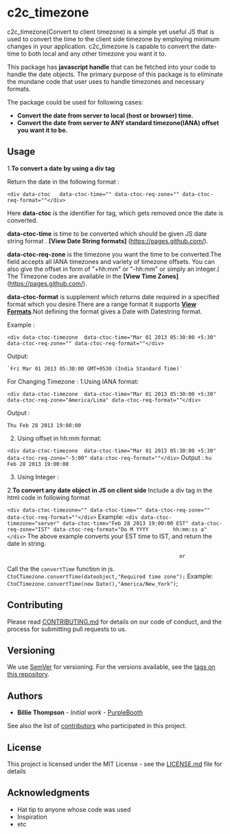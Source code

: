 # c2c_timezone


c2c_timezone(Convert to client timezone) is a simple yet useful JS that is used to convert the time to the client side timezone by employing minimum changes  in your application. c2c_timezone is capable to convert the  date-time to both local and any other timezone you want it to. 

This package has **javascript handle** that can be fetched into your code to handle the date objects. The primary purpose of this package is to eliminate the mundane code that user  uses to handle timezones and necessary formats.

The package could be used for following cases:
- **Convert the date from server to local (host or browser) time.**
- **Convert the date from server to ANY standard timezone(IANA) offset you want it to be.**



## Usage

 1.**To convert a date by using a div tag**
    
   Return the date in the following format :
     
   `<div data-ctoc   data-ctoc-time="" data-ctoc-req-zone="" data-ctoc-req-format=""</div>`
   
   Here **data-ctoc** is the identifier for tag, which gets removed once the date is converted.
   
   **data-ctoc-time** is time to be converted which should be given JS date string  format . **[View Date String formats]**  (https://pages.github.com/).
   
   **data-ctoc-req-zone** is the timezone you want the time to be converted.The field accepts all IANA timezones and variety of timezone offsets. You can also give the offset in form of "+hh:mm" or "-hh:mm" or simply an integer.( The Timezone codes are available in the **[View Time Zones]**  (https://pages.github.com/).
   
   **data-ctoc-format** is supplement which returns date required in a specified format which you desire.There are a range format it supports **[View Formats](https://pages.github.com/)**.Not defining the format gives a Date with Datestring format.
   
   Example :
   
   `<div data-ctoc-timezone  data-ctoc-time="Mar 01 2013 05:30:00 +5:30" data-ctoc-req-zone="" data-ctoc-req-format=""</div>`
    
   Output:
   
    `Fri Mar 01 2013 05:30:00 GMT+0530 (India Standard Time)`
   
   For Changing Timezone :
   1.Using IANA format:
   
   `<div data-ctoc-timezone  data-ctoc-time="Mar 01 2013 05:30:00 +5:30" data-ctoc-req-zone="America/Lima" data-ctoc-req-format=""</div>`
    
  Output :
  
  `Thu Feb 28 2013 19:00:00`
   
   2. Using offset in hh:mm format:
   
   `<div data-ctoc-timezone  data-ctoc-time="Mar 01 2013 05:30:00 +5:30" data-ctoc-req-zone="-5:00" data-ctoc-req-format=""</div>`
Output :
  `hu Feb 28 2013 19:00:00`
  
  3. Using Integer :
  
  
  
                                
   
 2.**To convert any date object in JS on client side** Include a div tag in the html code in following format 
    
   `<div data-ctoc-timezone="" data-ctoc-time="" data-ctoc-req-zone="" data-ctoc-req-format=""</div>`
    Example:
    `<div data-ctoc-timezone="server" data-ctoc-time="Feb 28 2013 19:00:00 EST" data-ctoc-req-zone="IST" data-ctoc-req-format="Do M YYYY        hh:mm:ss a"</div>`
    The above example converts your EST time to IST, and return the date in string.
    
                                                            or
   Call the the `convertTime` function in js.
        `CtoCTimezone.convertTime(dateobject,"Required time zone");`
   Example:
          `CtoCTimezone.convertTime(new Date(),"America/New_York")`;
          


## Contributing

Please read [CONTRIBUTING.md](https://gist.github.com/PurpleBooth/b24679402957c63ec426) for details on our code of conduct, and the process for submitting pull requests to us.

## Versioning

We use [SemVer](http://semver.org/) for versioning. For the versions available, see the [tags on this repository](https://github.com/your/project/tags). 

## Authors

* **Billie Thompson** - *Initial work* - [PurpleBooth](https://github.com/PurpleBooth)

See also the list of [contributors](https://github.com/your/project/contributors) who participated in this project.

## License

This project is licensed under the MIT License - see the [LICENSE.md](LICENSE.md) file for details

## Acknowledgments

* Hat tip to anyone whose code was used
* Inspiration
* etc


